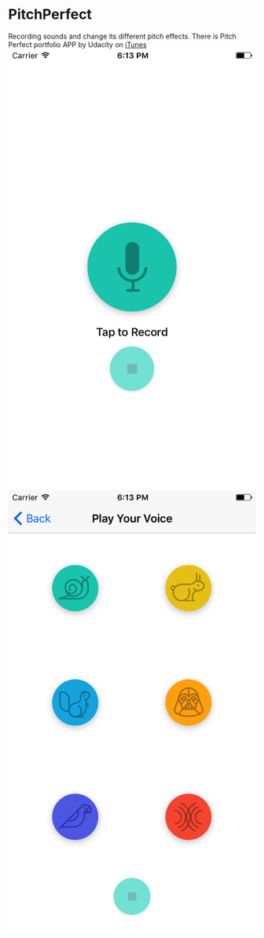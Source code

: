 # PitchPerfect
Recording sounds and change its different pitch effects. There is Pitch Perfect portfolio APP by Udacity on [iTunes](https://itunes.apple.com/us/app/pitch-perfect-portfolio-app/id987684705?mt=8)
![Record](https://raw.githubusercontent.com/DonQvixote/PitchPerfect/master/Screenshots/Record.png)
![Record](https://raw.githubusercontent.com/DonQvixote/PitchPerfect/master/Screenshots/Play.png)

